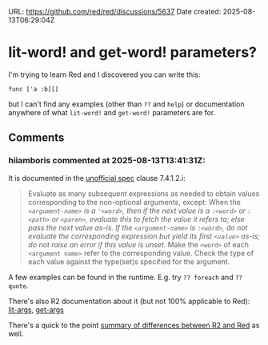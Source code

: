 URL: <https://github.com/red/red/discussions/5637>
Date created: 2025-08-13T06:29:04Z

# lit-word! and get-word! parameters?

I'm trying to learn Red and I discovered you can write this:

`func ['a :b][]`

but I can't find any examples (other than `??` and `help`) or documentation anywhere of what `lit-word!` and `get-word!` parameters are for.


## Comments

### hiiamboris commented at 2025-08-13T13:41:31Z:

It is documented in the [unofficial spec](https://github.com/meijeru/red.specs-public/blob/b83be9f99e8a87770454d905d47feeab042d160c/specs.adoc#741-function-type) clause 7.4.1.2.i:
> Evaluate as many subsequent expressions as needed to obtain values corresponding to the non-optional arguments, except: When the _`<argument-name>` is a `'<word>`, then if the next value is a `:<word>` or `:<path>` or `<paren>`, evaluate this to fetch the value it refers to; else pass the next value as-is. If the `<argument-name>` is `:<word>`, do not evaluate the corresponding expression
but yield its first `<value>` as-is; do not raise an error if this value is unset._ Make the `<word>` of each `<argument name>` refer to the corresponding value. Check the type of each value against the type(set)s specified for the argument.

A few examples can be found in the runtime. E.g. try `?? foreach` and `?? quote`.

There's also R2 documentation about it (but not 100% applicable to Red): [lit-args](http://www.rebol.com/docs/core23/rebolcore-9.html#section-3.2), [get-args](http://www.rebol.com/docs/core23/rebolcore-9.html#section-3.3)

There's a quick to the point [summary of differences between R2 and Red](https://github.com/red/red/wiki/%5BDOC%5D-Guru-Meditations#literal-arguments-and-get-arguments) as well.

